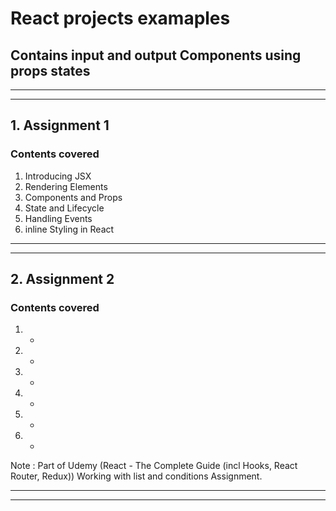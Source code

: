 <h1> React projects examaples </h1>


<h2>Contains input and output Components using props states</h2>

<hr></hr><hr></hr><h2> <strong>1. Assignment 1</strong> </h2>
<h3>Contents covered</h3>

1. Introducing JSX
3. Rendering Elements
4. Components and Props
5. State and Lifecycle
6. Handling Events
7. inline Styling in React

<hr></hr><hr></hr><h2> <strong>2. Assignment 2</strong> </h2>
<h3>Contents covered</h3>

1. *
3. *
4. *
5. *
6. *
7. *

Note : Part of Udemy (React - The Complete Guide (incl Hooks, React Router, Redux)) Working with list and conditions Assignment.


<hr> </hr><hr></hr>
